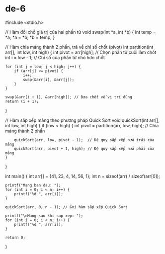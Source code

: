 # de-6
#include <stdio.h>

// Hàm đổi chỗ giá trị của hai phần tử
void swap(int *a, int *b) {
    int temp = *a;
    *a = *b;
    *b = temp;
}

// Hàm chia mảng thành 2 phần, trả về chỉ số chốt (pivot)
int partition(int arr[], int low, int high) {
    int pivot = arr[high];  // Chọn phần tử cuối làm chốt
    int i = low - 1;  // Chỉ số của phần tử nhỏ hơn chốt

    for (int j = low; j < high; j++) {
        if (arr[j] <= pivot) {
            i++;
            swap(&arr[i], &arr[j]);
        }
    }

    swap(&arr[i + 1], &arr[high]); // Đưa chốt về vị trí đúng
    return (i + 1);
}

// Hàm sắp xếp mảng theo phương pháp Quick Sort
void quickSort(int arr[], int low, int high) {
    if (low < high) {
        int pivot = partition(arr, low, high); // Chia mảng thành 2 phần

        quickSort(arr, low, pivot - 1);  // Đệ quy sắp xếp nửa trái của mảng
        quickSort(arr, pivot + 1, high); // Đệ quy sắp xếp nửa phải của mảng
    }
}

int main() {
    int arr[] = {41, 23, 4, 14, 56, 1};
    int n = sizeof(arr) / sizeof(arr[0]);

    printf("Mang ban dau: ");
    for (int i = 0; i < n; i++) {
        printf("%d ", arr[i]);
    }

    quickSort(arr, 0, n - 1); // Gọi hàm sắp xếp Quick Sort

    printf("\nMang sau khi sap xep: ");
    for (int i = 0; i < n; i++) {
        printf("%d ", arr[i]);
    }

    return 0;
}
